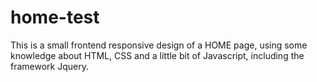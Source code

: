 # home-test
This is a small frontend responsive design of a HOME page, using some knowledge about HTML, CSS and a little bit of Javascript, including the framework Jquery.
